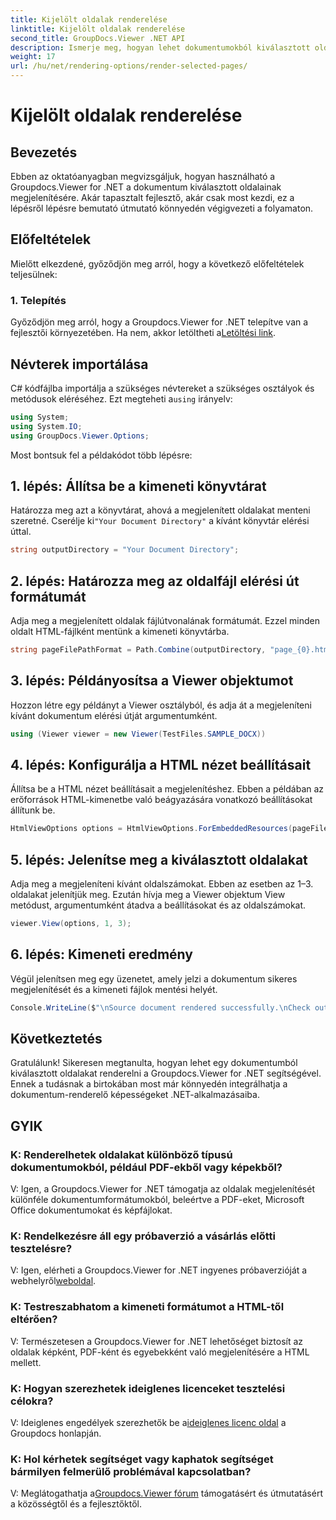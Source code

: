 ```yaml
---
title: Kijelölt oldalak renderelése
linktitle: Kijelölt oldalak renderelése
second_title: GroupDocs.Viewer .NET API
description: Ismerje meg, hogyan lehet dokumentumokból kiválasztott oldalakat renderelni a Groupdocs.Viewer for .NET segítségével. Lépésről lépésre bemutató oktatóprogram kódpéldákkal.
weight: 17
url: /hu/net/rendering-options/render-selected-pages/
---
```


# Kijelölt oldalak renderelése

## Bevezetés

Ebben az oktatóanyagban megvizsgáljuk, hogyan használható a Groupdocs.Viewer for .NET a dokumentum kiválasztott oldalainak megjelenítésére. Akár tapasztalt fejlesztő, akár csak most kezdi, ez a lépésről lépésre bemutató útmutató könnyedén végigvezeti a folyamaton.

## Előfeltételek

Mielőtt elkezdené, győződjön meg arról, hogy a következő előfeltételek teljesülnek:

### 1. Telepítés

 Győződjön meg arról, hogy a Groupdocs.Viewer for .NET telepítve van a fejlesztői környezetében. Ha nem, akkor letöltheti a[Letöltési link](https://releases.groupdocs.com/viewer/net/).

## Névterek importálása

 C# kódfájlba importálja a szükséges névtereket a szükséges osztályok és metódusok eléréséhez. Ezt megteheti a`using` irányelv:

```csharp
using System;
using System.IO;
using GroupDocs.Viewer.Options;
```

Most bontsuk fel a példakódot több lépésre:

## 1. lépés: Állítsa be a kimeneti könyvtárat

 Határozza meg azt a könyvtárat, ahová a megjelenített oldalakat menteni szeretné. Cserélje ki`"Your Document Directory"` a kívánt könyvtár elérési úttal.

```csharp
string outputDirectory = "Your Document Directory";
```

## 2. lépés: Határozza meg az oldalfájl elérési út formátumát

Adja meg a megjelenített oldalak fájlútvonalának formátumát. Ezzel minden oldalt HTML-fájlként mentünk a kimeneti könyvtárba.

```csharp
string pageFilePathFormat = Path.Combine(outputDirectory, "page_{0}.html");
```

## 3. lépés: Példányosítsa a Viewer objektumot

Hozzon létre egy példányt a Viewer osztályból, és adja át a megjeleníteni kívánt dokumentum elérési útját argumentumként.

```csharp
using (Viewer viewer = new Viewer(TestFiles.SAMPLE_DOCX))
```

## 4. lépés: Konfigurálja a HTML nézet beállításait

Állítsa be a HTML nézet beállításait a megjelenítéshez. Ebben a példában az erőforrások HTML-kimenetbe való beágyazására vonatkozó beállításokat állítunk be.

```csharp
HtmlViewOptions options = HtmlViewOptions.ForEmbeddedResources(pageFilePathFormat);
```

## 5. lépés: Jelenítse meg a kiválasztott oldalakat

Adja meg a megjeleníteni kívánt oldalszámokat. Ebben az esetben az 1–3. oldalakat jelenítjük meg. Ezután hívja meg a Viewer objektum View metódust, argumentumként átadva a beállításokat és az oldalszámokat.

```csharp
viewer.View(options, 1, 3);
```

## 6. lépés: Kimeneti eredmény

Végül jelenítsen meg egy üzenetet, amely jelzi a dokumentum sikeres megjelenítését és a kimeneti fájlok mentési helyét.

```csharp
Console.WriteLine($"\nSource document rendered successfully.\nCheck output in {outputDirectory}.");
```

## Következtetés

Gratulálunk! Sikeresen megtanulta, hogyan lehet egy dokumentumból kiválasztott oldalakat renderelni a Groupdocs.Viewer for .NET segítségével. Ennek a tudásnak a birtokában most már könnyedén integrálhatja a dokumentum-renderelő képességeket .NET-alkalmazásaiba.

## GYIK

### K: Renderelhetek oldalakat különböző típusú dokumentumokból, például PDF-ekből vagy képekből?

V: Igen, a Groupdocs.Viewer for .NET támogatja az oldalak megjelenítését különféle dokumentumformátumokból, beleértve a PDF-eket, Microsoft Office dokumentumokat és képfájlokat.

### K: Rendelkezésre áll egy próbaverzió a vásárlás előtti tesztelésre?

 V: Igen, elérheti a Groupdocs.Viewer for .NET ingyenes próbaverzióját a webhelyről[weboldal](https://releases.groupdocs.com/).

### K: Testreszabhatom a kimeneti formátumot a HTML-től eltérően?

V: Természetesen a Groupdocs.Viewer for .NET lehetőséget biztosít az oldalak képként, PDF-ként és egyebekként való megjelenítésére a HTML mellett.

### K: Hogyan szerezhetek ideiglenes licenceket tesztelési célokra?

V: Ideiglenes engedélyek szerezhetők be a[ideiglenes licenc oldal](https://purchase.groupdocs.com/temporary-license/) a Groupdocs honlapján.

### K: Hol kérhetek segítséget vagy kaphatok segítséget bármilyen felmerülő problémával kapcsolatban?

 V: Meglátogathatja a[Groupdocs.Viewer fórum](https://forum.groupdocs.com/c/viewer/9) támogatásért és útmutatásért a közösségtől és a fejlesztőktől.